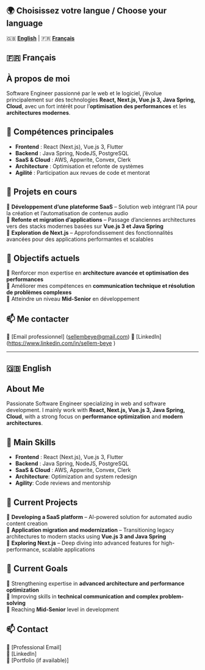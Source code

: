 ## 🌍 Choisissez votre langue / Choose your language
🇬🇧 **[English](#english)** | 🇫🇷 **[Français](#français)**

## 🇫🇷 Français
## À propos de moi  
Software Engineer passionné par le web et le logiciel, j’évolue principalement sur des technologies **React, Next.js, Vue.js 3, Java Spring, Cloud**, avec un fort intérêt pour l’**optimisation des performances** et les **architectures modernes**.  

## 🚀 Compétences principales  
- **Frontend** : React (Next.js), Vue.js 3, Flutter  
- **Backend** : Java Spring, NodeJS, PostgreSQL  
- **SaaS & Cloud** : AWS, Appwrite, Convex, Clerk  
- **Architecture** : Optimisation et refonte de systèmes  
- **Agilité** : Participation aux revues de code et mentorat  

## 📌 Projets en cours  
🔹 **Développement d’une plateforme SaaS** – Solution web intégrant l’IA pour la création et l’automatisation de contenus audio  
🔹 **Refonte et migration d’applications** – Passage d’anciennes architectures vers des stacks modernes basées sur **Vue.js 3 et Java Spring**  
🔹 **Exploration de Next.js** – Approfondissement des fonctionnalités avancées pour des applications performantes et scalables  

## 🎯 Objectifs actuels  
🔸 Renforcer mon expertise en **architecture avancée et optimisation des performances**  
🔸 Améliorer mes compétences en **communication technique et résolution de problèmes complexes**  
🔸 Atteindre un niveau **Mid-Senior** en développement  

## 📫 Me contacter  
📧 [Email professionnel] (sellembeye@gmail.com) 
💼 [LinkedIn] (https://www.linkedin.com/in/sellem-beye ) 

---

## 🇬🇧 English

## About Me  
Passionate Software Engineer specializing in web and software development. I mainly work with **React, Next.js, Vue.js 3, Java Spring, Cloud**, with a strong focus on **performance optimization** and **modern architectures**.  

## 🚀 Main Skills  
- **Frontend** : React (Next.js), Vue.js 3, Flutter  
- **Backend** : Java Spring, NodeJS, PostgreSQL  
- **SaaS & Cloud** : AWS, Appwrite, Convex, Clerk 
- **Architecture**: Optimization and system redesign  
- **Agility**: Code reviews and mentorship  

## 📌 Current Projects  
🔹 **Developing a SaaS platform** – AI-powered solution for automated audio content creation  
🔹 **Application migration and modernization** – Transitioning legacy architectures to modern stacks using **Vue.js 3 and Java Spring**  
🔹 **Exploring Next.js** – Deep diving into advanced features for high-performance, scalable applications  

## 🎯 Current Goals  
🔸 Strengthening expertise in **advanced architecture and performance optimization**  
🔸 Improving skills in **technical communication and complex problem-solving**  
🔸 Reaching **Mid-Senior** level in development  

## 📫 Contact  
📧 [Professional Email]  
💼 [LinkedIn]  
🚀 [Portfolio (if available)]  
